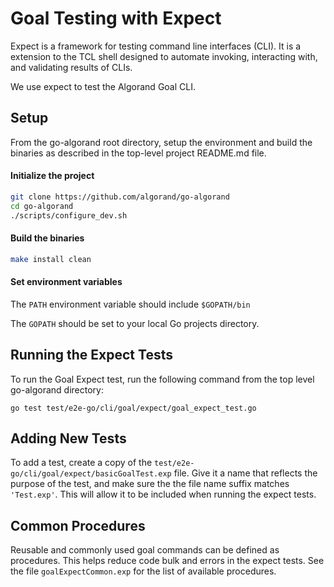 # Goal Testing with Expect

Expect is a framework for testing command line interfaces (CLI).  It is a extension to the TCL shell designed to automate invoking, interacting with, and validating results of CLIs. 
 
We use expect to test the Algorand Goal CLI.

## Setup 

From the go-algorand root directory, setup the environment and build the binaries as described in the top-level project README.md file.  

#### Initialize the project
```bash
git clone https://github.com/algorand/go-algorand
cd go-algorand
./scripts/configure_dev.sh
```
#### Build the binaries
```bash
make install clean
```

#### Set environment variables

The `PATH` environment variable should include `$GOPATH/bin`

The `GOPATH` should be set to your local Go projects directory.

## Running the Expect Tests

To run the Goal Expect test, run the following command from the top level go-algorand directory:

`go test test/e2e-go/cli/goal/expect/goal_expect_test.go` 


## Adding New Tests

To add a test, create a copy of the `test/e2e-go/cli/goal/expect/basicGoalTest.exp` file. 
Give it a name that reflects the purpose of the test, and make sure the the file name suffix matches `'Test.exp'`.  This will allow it to be included when running the expect tests.
 
## Common Procedures

Reusable and commonly used goal commands can be defined as procedures. This helps reduce code bulk and errors in the expect tests.  See the file `goalExpectCommon.exp` for the list of available procedures.  
